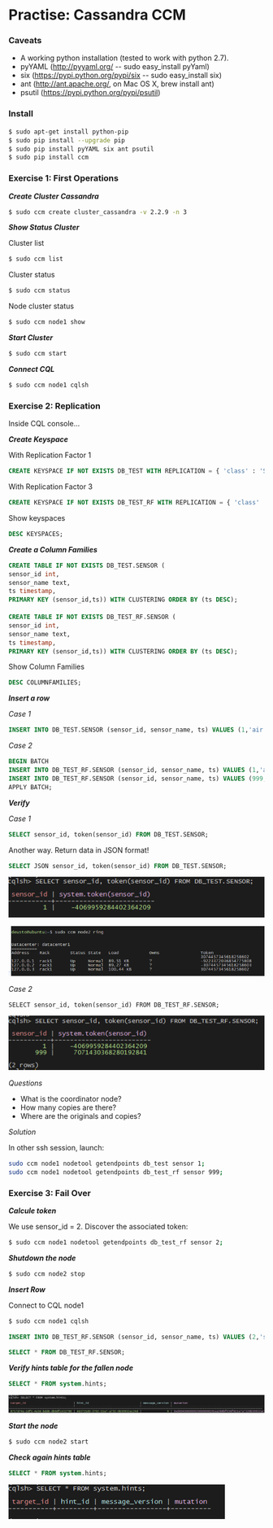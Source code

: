 # Practise: Cassandra CCM

### Caveats

+ A working python installation (tested to work with python 2.7).
+ pyYAML (http://pyyaml.org/ -- sudo easy_install pyYaml)
+ six (https://pypi.python.org/pypi/six -- sudo easy_install six)
+ ant (http://ant.apache.org/, on Mac OS X, brew install ant)
+ psutil (https://pypi.python.org/pypi/psutil)

### Install

```bash
$ sudo apt-get install python-pip
$ sudo pip install --upgrade pip
$ sudo pip install pyYAML six ant psutil
$ sudo pip install ccm
```

### Exercise 1: First Operations

**_Create Cluster Cassandra_**

```bash
$ sudo ccm create cluster_cassandra -v 2.2.9 -n 3
```

**_Show Status Cluster_**

Cluster list

```bash
$ sudo ccm list
```

Cluster status

```bash
$ sudo ccm status
```

Node cluster status

```bash
$ sudo ccm node1 show
```

**_Start Cluster_**

```bash
$ sudo ccm start
```

**_Connect CQL_**

```bash
$ sudo ccm node1 cqlsh
```

### Exercise 2: Replication

Inside CQL console...

**_Create Keyspace_**

With Replication Factor 1

```sql
CREATE KEYSPACE IF NOT EXISTS DB_TEST WITH REPLICATION = { 'class' : 'SimpleStrategy', 'replication_factor' : 1 };
```

With Replication Factor 3

```sql
CREATE KEYSPACE IF NOT EXISTS DB_TEST_RF WITH REPLICATION = { 'class' : 'SimpleStrategy', 'replication_factor' : 3 };
```

Show keyspaces

```sql
DESC KEYSPACES;
```

**_Create a Column Families_**

```sql
CREATE TABLE IF NOT EXISTS DB_TEST.SENSOR (
sensor_id int,
sensor_name text,
ts timestamp,
PRIMARY KEY (sensor_id,ts)) WITH CLUSTERING ORDER BY (ts DESC);

CREATE TABLE IF NOT EXISTS DB_TEST_RF.SENSOR (
sensor_id int,
sensor_name text,
ts timestamp,
PRIMARY KEY (sensor_id,ts)) WITH CLUSTERING ORDER BY (ts DESC);
```

Show Column Families

```sql
DESC COLUMNFAMILIES;
```

**_Insert a row_**

_Case 1_

```sql
INSERT INTO DB_TEST.SENSOR (sensor_id, sensor_name, ts) VALUES (1,'air polution',dateof(now()));
```

_Case 2_

```sql
BEGIN BATCH
INSERT INTO DB_TEST_RF.SENSOR (sensor_id, sensor_name, ts) VALUES (1,'air polution',dateof(now()));
INSERT INTO DB_TEST_RF.SENSOR (sensor_id, sensor_name, ts) VALUES (999,'air flow meter',dateof(now()));
APPLY BATCH;
```

**_Verify_**

_Case 1_

```sql
SELECT sensor_id, token(sensor_id) FROM DB_TEST.SENSOR;
```

Another way. Return data in JSON format!
```sql
SELECT JSON sensor_id, token(sensor_id) FROM DB_TEST.SENSOR;
```

![CQL Token](img/ccm_1.png)

![CQL Token](img/ccm_2.png)

_Case 2_

```
SELECT sensor_id, token(sensor_id) FROM DB_TEST_RF.SENSOR;
```

![CQL Token](img/ccm_3.png)

_Questions_

- What is the coordinator node?
- How many copies are there?
- Where are the originals and copies?

_Solution_

In other ssh session, launch:

```bash
sudo ccm node1 nodetool getendpoints db_test sensor 1;
sudo ccm node1 nodetool getendpoints db_test_rf sensor 999;
```

### Exercise 3: Fail Over

**_Calcule token_**

We use sensor_id = 2. Discover the associated token:

```bash
$ sudo ccm node1 nodetool getendpoints db_test_rf sensor 2;
```

**_Shutdown the node_**

```bash
$ sudo ccm node2 stop
```

**_Insert Row_**

Connect to CQL node1

```bash
$ sudo ccm node1 cqlsh
```

```sql
INSERT INTO DB_TEST_RF.SENSOR (sensor_id, sensor_name, ts) VALUES (2,'speed sensor',dateof(now()));
```

```sql
SELECT * FROM DB_TEST_RF.SENSOR;
```

**_Verify hints table for the fallen node_**

```sql
SELECT * FROM system.hints;
```

![CQL Hints Table](img/ccm_4.png)


**_Start the node_**

```bash
$ sudo ccm node2 start
```

**_Check again hints table_**

```sql
SELECT * FROM system.hints;
```

![CQL Check](img/ccm_5.png)








